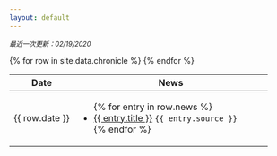```yaml
---
layout: default
---
```


<small><i>最近一次更新：02/19/2020</i></small>

<table>
<colgroup>
    <col width="25%" />
    <col width="75%" />
</colgroup>
<thead>
    <tr class="header">
        <th>Date</th><th>News</th>
    </tr>
</thead>
<tbody>
    {% for row in site.data.chronicle %}
    <tr>
        <td>{{ row.date }}</td>
        <td>
            <ul>
                {% for entry in row.news %}
                <li>
                    <a href="{{ entry.url }}">{{ entry.title }}</a> <code class="language-plaintext highlighter-rouge">{{ entry.source }}</code>
                </li>
                {% endfor %}
            </ul>
        </td>
    </tr>
    {% endfor %}
</tbody>
</table>